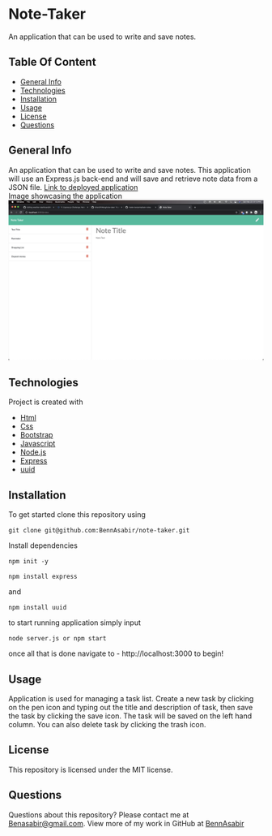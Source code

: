 # Note-Taker
An application that can be used to write and save notes.

## Table Of Content
* [General Info](#general-info)
* [Technologies](#technologies)
* [Installation](#installation)
* [Usage](#usage)
* [License](#license)
* [Questions](#questions)

## General Info
An application that can be used to write and save notes. This application will use an Express.js back-end and will save and retrieve note data from a JSON file. [Link to deployed application](https://fast-hamlet-04025.herokuapp.com/)
<br>
Image showcasing the application 
<img src=./public/assets/images/screenshot.png>


## Technologies
Project is created with 
* [Html](https://html.com/)
* [Css](https://developer.mozilla.org/en-US/docs/Web/CSS)
* [Bootstrap](https://getbootstrap.com/)
* [Javascript](https://www.javascript.com/)
* [Node.js](https://nodejs.org/en/)
* [Express](https://expressjs.com/)
* [uuid](https://www.npmjs.com/package/uuid)

## Installation
To get started clone this repository using 
<br>
```terminal
git clone git@github.com:BennAsabir/note-taker.git
```
Install dependencies 
```terminal
npm init -y
```
```terminal
npm install express
```
and
```terminal
npm install uuid
```
to start running application simply input
```terminal
node server.js or npm start
```
once all that is done navigate to - http://localhost:3000 to begin!

## Usage
Application is used for managing a task list. Create a new task by clicking on the pen icon and typing out the title and description of task, then save the task by clicking the save icon. The task will be saved on the left hand column. You can also delete task by clicking the trash icon.

## License
This repository is licensed under the MIT license.

## Questions
Questions about this repository? Please contact me at [Benasabir@gmail.com](mailto:Benasabir@gmail.com). View more of my work in GitHub at [BennAsabir](https://github.com/BennAsabir) 
